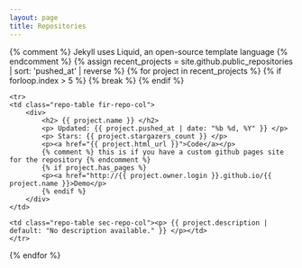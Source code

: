 ```yaml
---
layout: page
title: Repositories
---
```


<div>
{% comment %} Jekyll uses Liquid, an open-source template language {% endcomment %}
{% assign recent_projects = site.github.public_repositories | sort: 'pushed_at' | reverse %}
<table>
{% for project in recent_projects %}
    {% if forloop.index > 5 %}
        {% break %}
    {% endif %}
    
    <tr>
    <td class="repo-table fir-repo-col">
        <div>
            <h2> {{ project.name }} </h2>
            <p> Updated: {{ project.pushed_at | date: "%b %d, %Y" }} </p>
            <p> Stars: {{ project.stargazers_count }} </p>
            <p><a href="{{ project.html_url }}">Code</a></p>
            {% comment %} this is if you have a custom github pages site for the repository {% endcomment %}
            {% if project.has_pages %}
            <p><a href="http://{{ project.owner.login }}.github.io/{{ project.name }}>Demo</p>
            {% endif %}
        </div>
    </td>
    
    <td class="repo-table sec-repo-col"><p> {{ project.description | default: "No description available." }} </p></td>
    </tr>
{% endfor %}
</table>
<div>